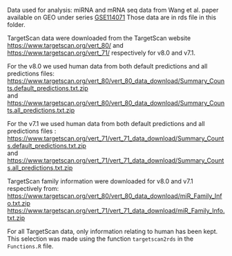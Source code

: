 Data used for analysis:
miRNA and mRNA seq data from Wang et al. paper available on GEO under series [GSE114071](https://www.ncbi.nlm.nih.gov/geo/query/acc.cgi?acc=GSE114071) 
Those data are in rds file in this folder.


TargetScan data were downloaded from the TargetScan website https://www.targetscan.org/vert_80/ and https://www.targetscan.org/vert_71/ respectively for v8.0 and v7.1. 

For the v8.0 we used human data from both default predictions and all predictions files: 
https://www.targetscan.org/vert_80/vert_80_data_download/Summary_Counts.default_predictions.txt.zip  
and https://www.targetscan.org/vert_80/vert_80_data_download/Summary_Counts.all_predictions.txt.zip

For the v7.1 we used human data from both default predictions and all predictions files : 
https://www.targetscan.org/vert_71/vert_71_data_download/Summary_Counts.default_predictions.txt.zip  
and https://www.targetscan.org/vert_71/vert_71_data_download/Summary_Counts.all_predictions.txt.zip


TargetScan family information were downloaded for v8.0 and v7.1 respectively from:
https://www.targetscan.org/vert_80/vert_80_data_download/miR_Family_Info.txt.zip  
https://www.targetscan.org/vert_71/vert_71_data_download/miR_Family_Info.txt.zip

For all TargetScan data, only information relating to human has been kept.
This selection was made using the function `targetscan2rds` in the `Functions.R` file. 
